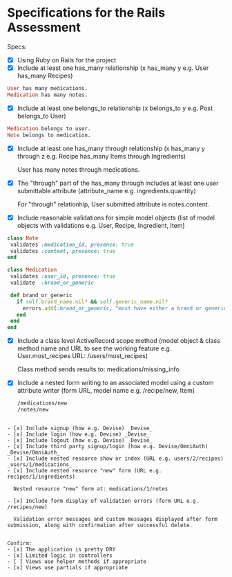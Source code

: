 # Specifications for the Rails Assessment

Specs:
- [x] Using Ruby on Rails for the project
- [x] Include at least one has_many relationship (x has_many y e.g. User has_many Recipes)

 ```ruby
User has many medications.
Medication has many notes.
```

- [x] Include at least one belongs_to relationship (x belongs_to y e.g. Post belongs_to User)

 ```ruby
Medication belongs to user.
Note belongs to medication.
```

- [x] Include at least one has_many through relationship (x has_many y through z e.g. Recipe has_many Items through Ingredients)

  User has many notes through medications.

- [x] The "through" part of the has_many through includes at least one user submittable attribute (attribute_name e.g. ingredients.quantity)

  For "through" relationhip, User submitted attribute is notes.content.

- [x] Include reasonable validations for simple model objects (list of model objects with validations e.g. User, Recipe, Ingredient, Item)

 ```ruby
class Note
  validates :medication_id, presence: true
  validates :content, presence: true
end

class Medication
  validates :user_id, presence: true
  validate  :brand_or_generic

  def brand_or_generic
    if self.brand_name.nil? && self.generic_name.nil?
      errors.add(:brand_or_generic, "must have either a brand or generic name")
    end
  end
end
 ```

- [x] Include a class level ActiveRecord scope method (model object & class method name and URL to see the working feature e.g. User.most_recipes URL: /users/most_recipes)

  Class method sends results to: medications/missing_info

- [x] Include a nested form writing to an associated model using a custom attribute writer (form URL, model name e.g. /recipe/new, Item)

  ```html
  /medications/new
  /notes/new
```

- [x] Include signup (how e.g. Devise) _Devise_
- [x] Include login (how e.g. Devise) _Devise_
- [x] Include logout (how e.g. Devise) _Devise_
- [x] Include third party signup/login (how e.g. Devise/OmniAuth) _Devise/OmniAuth_
- [x] Include nested resource show or index (URL e.g. users/2/recipes) _users/1/medications_
- [x] Include nested resource "new" form (URL e.g. recipes/1/ingredients)

  Nested resource "new" form at: medications/1/notes

- [x] Include form display of validation errors (form URL e.g. /recipes/new)

  Validation error messages and custom messages displayed after form submission, along with confirmation after successful delete.


Confirm:
- [x] The application is pretty DRY
- [x] Limited logic in controllers
- [ ] Views use helper methods if appropriate
- [x] Views use partials if appropriate
